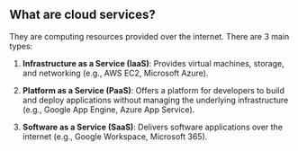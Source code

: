 ## What are cloud services?

They are computing resources provided over the internet. There are 3 main types:

1. **Infrastructure as a Service (IaaS)**: Provides virtual machines, storage, and networking (e.g., AWS EC2, Microsoft Azure).

2. **Platform as a Service (PaaS)**: Offers a platform for developers to build and deploy applications without managing the underlying infrastructure (e.g., Google App Engine, Azure App Service).

3. **Software as a Service (SaaS)**: Delivers software applications over the internet (e.g., Google Workspace, Microsoft 365).